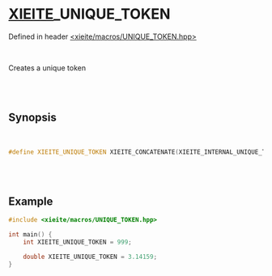 # [XIEITE](../macros.md)\_UNIQUE\_TOKEN
Defined in header [<xieite/macros/UNIQUE_TOKEN.hpp>](../../include/xieite/macros/UNIQUE_TOKEN.hpp)

<br/>

Creates a unique token

<br/><br/>

## Synopsis

<br/>

```cpp
#define XIEITE_UNIQUE_TOKEN XIEITE_CONCATENATE(XIEITE_INTERNAL_UNIQUE_TOKEN_, __COUNTER__)
```

<br/><br/>

## Example
```cpp
#include <xieite/macros/UNIQUE_TOKEN.hpp>

int main() {
	int XIEITE_UNIQUE_TOKEN = 999;

	double XIEITE_UNIQUE_TOKEN = 3.14159;
}
```
